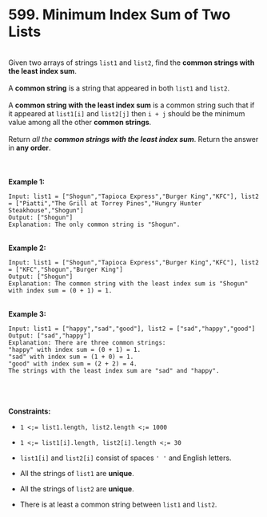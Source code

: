 # 599. Minimum Index Sum of Two Lists

<br />Given two arrays of strings `list1` and `list2`, find the **common strings with the least index sum**.<br />
<br />A **common string** is a string that appeared in both `list1` and `list2`.<br />
<br />A **common string with the least index sum** is a common string such that if it appeared at `list1[i]` and `list2[j]` then `i + j` should be the minimum value among all the other **common strings**.<br />
<br />Return <em>all the **common strings with the least index sum**</em>. Return the answer in **any order**.<br />
<br /> <br />
<br />**Example 1:**<br />
```
Input: list1 = ["Shogun","Tapioca Express","Burger King","KFC"], list2 = ["Piatti","The Grill at Torrey Pines","Hungry Hunter Steakhouse","Shogun"]
Output: ["Shogun"]
Explanation: The only common string is "Shogun".
```
<br />**Example 2:**<br />
```
Input: list1 = ["Shogun","Tapioca Express","Burger King","KFC"], list2 = ["KFC","Shogun","Burger King"]
Output: ["Shogun"]
Explanation: The common string with the least index sum is "Shogun" with index sum = (0 + 1) = 1.
```
<br />**Example 3:**<br />
```
Input: list1 = ["happy","sad","good"], list2 = ["sad","happy","good"]
Output: ["sad","happy"]
Explanation: There are three common strings:
"happy" with index sum = (0 + 1) = 1.
"sad" with index sum = (1 + 0) = 1.
"good" with index sum = (2 + 2) = 4.
The strings with the least index sum are "sad" and "happy".
```
<br /> <br />
<br />**Constraints:**<br />

* `1 <;= list1.length, list2.length <;= 1000`

* `1 <;= list1[i].length, list2[i].length <;= 30`

* `list1[i]` and `list2[i]` consist of spaces `' '` and English letters.

* All the strings of `list1` are **unique**.

* All the strings of `list2` are **unique**.

* There is at least a common string between `list1` and `list2`.